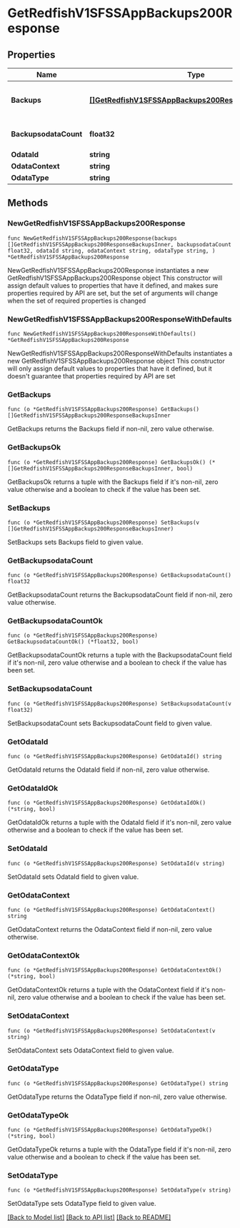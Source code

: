 # GetRedfishV1SFSSAppBackups200Response

## Properties

Name | Type | Description | Notes
------------ | ------------- | ------------- | -------------
**Backups** | [**[]GetRedfishV1SFSSAppBackups200ResponseBackupsInner**](GetRedfishV1SFSSAppBackups200ResponseBackupsInner.md) | A set of backups obtained from SFSS | 
**BackupsodataCount** | **float32** | Number of backups available | 
**OdataId** | **string** |  | 
**OdataContext** | **string** |  | 
**OdataType** | **string** |  | 

## Methods

### NewGetRedfishV1SFSSAppBackups200Response

`func NewGetRedfishV1SFSSAppBackups200Response(backups []GetRedfishV1SFSSAppBackups200ResponseBackupsInner, backupsodataCount float32, odataId string, odataContext string, odataType string, ) *GetRedfishV1SFSSAppBackups200Response`

NewGetRedfishV1SFSSAppBackups200Response instantiates a new GetRedfishV1SFSSAppBackups200Response object
This constructor will assign default values to properties that have it defined,
and makes sure properties required by API are set, but the set of arguments
will change when the set of required properties is changed

### NewGetRedfishV1SFSSAppBackups200ResponseWithDefaults

`func NewGetRedfishV1SFSSAppBackups200ResponseWithDefaults() *GetRedfishV1SFSSAppBackups200Response`

NewGetRedfishV1SFSSAppBackups200ResponseWithDefaults instantiates a new GetRedfishV1SFSSAppBackups200Response object
This constructor will only assign default values to properties that have it defined,
but it doesn't guarantee that properties required by API are set

### GetBackups

`func (o *GetRedfishV1SFSSAppBackups200Response) GetBackups() []GetRedfishV1SFSSAppBackups200ResponseBackupsInner`

GetBackups returns the Backups field if non-nil, zero value otherwise.

### GetBackupsOk

`func (o *GetRedfishV1SFSSAppBackups200Response) GetBackupsOk() (*[]GetRedfishV1SFSSAppBackups200ResponseBackupsInner, bool)`

GetBackupsOk returns a tuple with the Backups field if it's non-nil, zero value otherwise
and a boolean to check if the value has been set.

### SetBackups

`func (o *GetRedfishV1SFSSAppBackups200Response) SetBackups(v []GetRedfishV1SFSSAppBackups200ResponseBackupsInner)`

SetBackups sets Backups field to given value.


### GetBackupsodataCount

`func (o *GetRedfishV1SFSSAppBackups200Response) GetBackupsodataCount() float32`

GetBackupsodataCount returns the BackupsodataCount field if non-nil, zero value otherwise.

### GetBackupsodataCountOk

`func (o *GetRedfishV1SFSSAppBackups200Response) GetBackupsodataCountOk() (*float32, bool)`

GetBackupsodataCountOk returns a tuple with the BackupsodataCount field if it's non-nil, zero value otherwise
and a boolean to check if the value has been set.

### SetBackupsodataCount

`func (o *GetRedfishV1SFSSAppBackups200Response) SetBackupsodataCount(v float32)`

SetBackupsodataCount sets BackupsodataCount field to given value.


### GetOdataId

`func (o *GetRedfishV1SFSSAppBackups200Response) GetOdataId() string`

GetOdataId returns the OdataId field if non-nil, zero value otherwise.

### GetOdataIdOk

`func (o *GetRedfishV1SFSSAppBackups200Response) GetOdataIdOk() (*string, bool)`

GetOdataIdOk returns a tuple with the OdataId field if it's non-nil, zero value otherwise
and a boolean to check if the value has been set.

### SetOdataId

`func (o *GetRedfishV1SFSSAppBackups200Response) SetOdataId(v string)`

SetOdataId sets OdataId field to given value.


### GetOdataContext

`func (o *GetRedfishV1SFSSAppBackups200Response) GetOdataContext() string`

GetOdataContext returns the OdataContext field if non-nil, zero value otherwise.

### GetOdataContextOk

`func (o *GetRedfishV1SFSSAppBackups200Response) GetOdataContextOk() (*string, bool)`

GetOdataContextOk returns a tuple with the OdataContext field if it's non-nil, zero value otherwise
and a boolean to check if the value has been set.

### SetOdataContext

`func (o *GetRedfishV1SFSSAppBackups200Response) SetOdataContext(v string)`

SetOdataContext sets OdataContext field to given value.


### GetOdataType

`func (o *GetRedfishV1SFSSAppBackups200Response) GetOdataType() string`

GetOdataType returns the OdataType field if non-nil, zero value otherwise.

### GetOdataTypeOk

`func (o *GetRedfishV1SFSSAppBackups200Response) GetOdataTypeOk() (*string, bool)`

GetOdataTypeOk returns a tuple with the OdataType field if it's non-nil, zero value otherwise
and a boolean to check if the value has been set.

### SetOdataType

`func (o *GetRedfishV1SFSSAppBackups200Response) SetOdataType(v string)`

SetOdataType sets OdataType field to given value.



[[Back to Model list]](../README.md#documentation-for-models) [[Back to API list]](../README.md#documentation-for-api-endpoints) [[Back to README]](../README.md)


